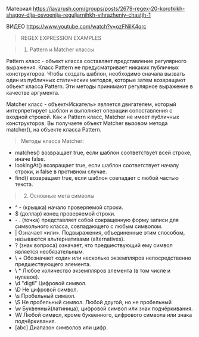 Материал 
https://javarush.com/groups/posts/2679-regex-20-korotkikh-shagov-dlja-osvoenija-reguljarnihkh-vihrazheniy-chastjh-1

ВИДЕО 
https://www.youtube.com/watch?v=ozFNilK4qrc
> REGEX EXPRESSION  EXAMPLES 

> 1. Pattern и Matcher классы


   Pattern класс - объект класса составляет представление регулярного выражения. 
   Класс Pattern не предусматривает никаких публичных конструкторов. Чтобы создать шаблон, 
   необходимо сначала вызвать один из публичных статических методов, которые затем возвращают объект класса Pattern. 
   Эти методы принимают регулярное выражение в качестве аргумента.


   Matcher класс - объект«Искатель» является двигателем, который интерпретирует шаблон и 
выполняет операции сопоставления с входной строкой. Как и Pattern класс, Matcher не имеет публичных конструкторов. 
Вы получаете объект Matcher вызовом метода matcher(), на объекте класса Pattern.



> Методы класса Matcher:

*  matches() возвращает true, если шаблон соответствует всей строке, иначе false.
*  lookingAt() возвращает true, если шаблон соответствует началу строки, и false в противном случае.
*  find() возвращает true, если шаблон совпадает с любой частью текста.

>  2. Основные мета символы
* ^  -	(крышка) начало проверяемой строки.
* $     (доллар) конец проверяемой строки.
* \- .  (точка) представляет собой сокращенную форму записи для символьного класса, совпадающего с любым символом.
* |     Означает «или». Подвыражения, объединенные этим способом, называются альтернативами (alternatives).
* ?     (знак вопроса) означает, что предшествующий ему символ является необязательным.
* \ +   Обозначает «один или несколько экземпляров непосредственно предшествующего элемента.
* \ *   Любое количество экземпляров элемента (в том числе и нулевое).
*  \\d  "digtl" Цифровой символ.
*  \\D  Не цифровой символ.
*  \\s  Пробельный символ.
*  \\S  Не пробельный символ. Любой другой, но не пробельный
*  \\w  Буквенный(латиница), цифровой символ или знак подчёркивания.
*  \\W  Любой символ, кроме буквенного, цифрового символа или знака подчёркивания.
*  [abc] Диапазон символов или цифр.